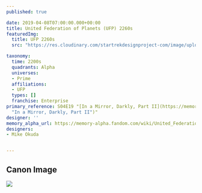 ```yaml
---
published: true

date: 2019-04-08T07:00:00.000+00:00
title: United Federation of Planets (UFP) 2260s
featuredImg:
  title: UFP 2260s
  src: "https://res.cloudinary.com/startrekdesignproject-com/image/upload/v1554864107/UFP2260s.png"

taxonomy:
  time: 2200s
  quadrants: Alpha
  universes:
  - Prime
  affiliations:
  - UFP
  types: []
  franchise: Enterprise
primary_reference: S04E19 "[In a Mirror, Darkly, Part II](https://memory-alpha.fandom.com/wiki/In_a_Mirror,_Darkly,_Part_II
  "In a Mirror, Darkly, Part II")"
designer: ''
memory_alpha_url: https://memory-alpha.fandom.com/wiki/United_Federation_of_Planets
designers:
- Mike Okuda


---
```

## Canon Image

![](https://res.cloudinary.com/startrekdesignproject-com/image/upload/v1554752403/UFP2260s1.jpg)